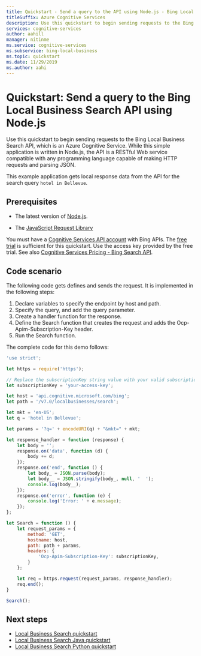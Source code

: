 ```yaml
---
title: Quickstart - Send a query to the API using Node.js - Bing Local Business Search
titleSuffix: Azure Cognitive Services
description: Use this quickstart to begin sending requests to the Bing Local Business Search API, which is an Azure Cognitive Service.
services: cognitive-services
author: aahill
manager: nitinme
ms.service: cognitive-services
ms.subservice: bing-local-business
ms.topic: quickstart
ms.date: 11/29/2019
ms.author: aahi
---
```


# Quickstart: Send a query to the Bing Local Business Search API using Node.js

Use this quickstart to begin sending requests to the Bing Local Business Search API, which is an Azure Cognitive Service. While this simple application is written in Node.js, the API is a RESTful Web service compatible with any programming language capable of making HTTP requests and parsing JSON.

This example application gets local response data from the API for the search query `hotel in Bellevue`.

## Prerequisites

* The latest version of [Node.js](https://nodejs.org/en/download/).

* The [JavaScript Request Library](https://github.com/request/request)

You must have a [Cognitive Services API account](https://docs.microsoft.com/azure/cognitive-services/cognitive-services-apis-create-account) with Bing APIs. The [free trial](https://azure.microsoft.com/try/cognitive-services/?api=bing-web-search-api) is sufficient for this quickstart. Use the access key provided by the free trial.  See also [Cognitive Services Pricing - Bing Search API](https://azure.microsoft.com/pricing/details/cognitive-services/search-api/).

## Code scenario

The following code gets defines and sends the request. It is implemented in the following steps:

1. Declare variables to specify the endpoint by host and path.
2. Specify the query, and add the query parameter.
3. Create a handler function for the response.
4. Define the Search function that creates the request and adds the Ocp-Apim-Subscription-Key header.
5. Run the Search function.

The complete code for this demo follows:

```javascript
'use strict';

let https = require('https');

// Replace the subscriptionKey string value with your valid subscription key.
let subscriptionKey = 'your-access-key';

let host = 'api.cognitive.microsoft.com/bing';
let path = '/v7.0/localbusinesses/search';

let mkt = 'en-US';
let q = 'hotel in Bellevue';

let params = '?q=' + encodeURI(q) + "&mkt=" + mkt;

let response_handler = function (response) {
    let body = '';
    response.on('data', function (d) {
        body += d;
    });
    response.on('end', function () {
        let body_ = JSON.parse(body);
        let body__ = JSON.stringify(body_, null, '  ');
        console.log(body__);
    });
    response.on('error', function (e) {
        console.log('Error: ' + e.message);
    });
};

let Search = function () {
    let request_params = {
        method: 'GET',
        hostname: host,
        path: path + params,
        headers: {
            'Ocp-Apim-Subscription-Key': subscriptionKey,
        }
    };

    let req = https.request(request_params, response_handler);
    req.end();
}

Search();

```

## Next steps

* [Local Business Search quickstart](local-quickstart.md)
* [Local Business Search Java quickstart](local-search-java-quickstart.md)
* [Local Business Search Python quickstart](local-search-python-quickstart.md)
